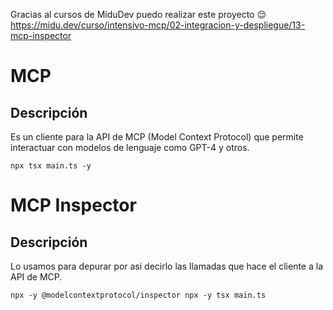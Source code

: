 Gracias al cursos de MiduDev puedo realizar este proyecto 😌
https://midu.dev/curso/intensivo-mcp/02-integracion-y-despliegue/13-mcp-inspector

# MCP

## Descripción
Es un cliente para la API de MCP (Model Context Protocol) que permite interactuar con modelos de lenguaje como GPT-4 y otros.
```shell
npx tsx main.ts -y
```

# MCP Inspector

## Descripción

Lo usamos para depurar por asi decirlo las llamadas que hace el cliente a la API de MCP.

```shell
npx -y @modelcontextprotocol/inspector npx -y tsx main.ts
```

